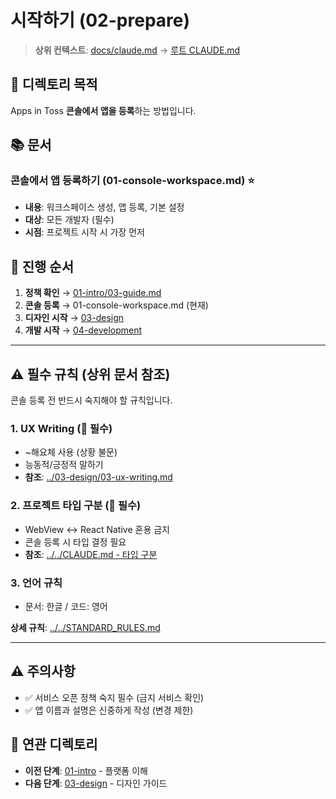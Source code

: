 # 시작하기 (02-prepare)

> **상위 컨텍스트**: [docs/claude.md](../claude.md) → [루트 CLAUDE.md](../../CLAUDE.md)

## 📌 디렉토리 목적

Apps in Toss **콘솔에서 앱을 등록**하는 방법입니다.

## 📚 문서

### 콘솔에서 앱 등록하기 (01-console-workspace.md) ⭐
- **내용**: 워크스페이스 생성, 앱 등록, 기본 설정
- **대상**: 모든 개발자 (필수)
- **시점**: 프로젝트 시작 시 가장 먼저

## 🎯 진행 순서

1. **정책 확인** → [01-intro/03-guide.md](../01-intro/03-guide.md)
2. **콘솔 등록** → 01-console-workspace.md (현재)
3. **디자인 시작** → [03-design](../03-design/claude.md)
4. **개발 시작** → [04-development](../04-development/claude.md)

---

## ⚠️ 필수 규칙 (상위 문서 참조)

콘솔 등록 전 반드시 숙지해야 할 규칙입니다.

### 1. UX Writing (🔴 필수)
- ~해요체 사용 (상황 불문)
- 능동적/긍정적 말하기
- **참조**: [../03-design/03-ux-writing.md](../03-design/03-ux-writing.md)

### 2. 프로젝트 타입 구분 (🔴 필수)
- WebView ↔ React Native 혼용 금지
- 콘솔 등록 시 타입 결정 필요
- **참조**: [../../CLAUDE.md - 타입 구분](../../CLAUDE.md#프로젝트-타입-구분-시스템)

### 3. 언어 규칙
- 문서: 한글 / 코드: 영어

**상세 규칙**: [../../STANDARD_RULES.md](../../STANDARD_RULES.md)

---

## ⚠️ 주의사항

- ✅ 서비스 오픈 정책 숙지 필수 (금지 서비스 확인)
- ✅ 앱 이름과 설명은 신중하게 작성 (변경 제한)

## 🔗 연관 디렉토리

- **이전 단계**: [01-intro](../01-intro/claude.md) - 플랫폼 이해
- **다음 단계**: [03-design](../03-design/claude.md) - 디자인 가이드
